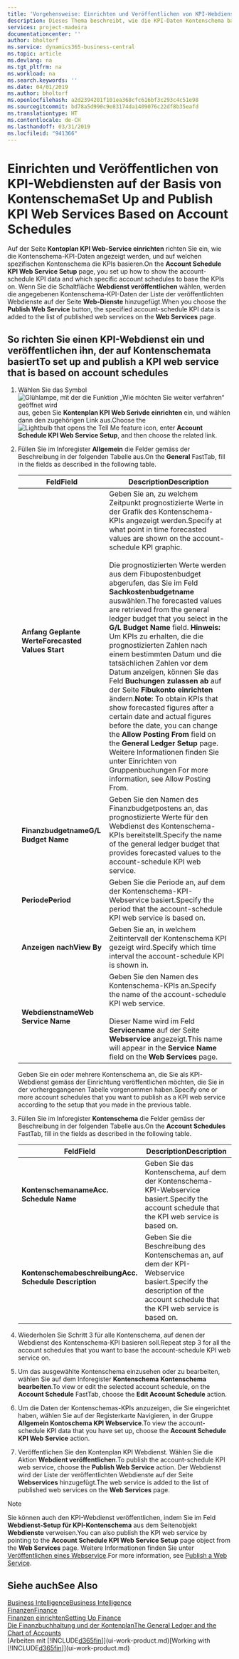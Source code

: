 ```yaml
---
title: 'Vorgehensweise: Einrichten und Veröffentlichen von KPI-Webdiensten auf der Basis von Kontenschema | Microsoft Docs'
description: Dieses Thema beschreibt, wie die KPI-Daten Kontenschema basierend auf bestimmte Kontenschema angezeigt werden.
services: project-madeira
documentationcenter: ''
author: bholtorf
ms.service: dynamics365-business-central
ms.topic: article
ms.devlang: na
ms.tgt_pltfrm: na
ms.workload: na
ms.search.keywords: ''
ms.date: 04/01/2019
ms.author: bholtorf
ms.openlocfilehash: a2d2394201f101ea368cfc616bf3c293c4c51e98
ms.sourcegitcommit: bd78a5d990c9e83174da1409076c22df8b35eafd
ms.translationtype: HT
ms.contentlocale: de-CH
ms.lasthandoff: 03/31/2019
ms.locfileid: "941366"
---
```

# <a name="set-up-and-publish-kpi-web-services-based-on-account-schedules"></a><span data-ttu-id="bf18e-103">Einrichten und Veröffentlichen von KPI-Webdiensten auf der Basis von Kontenschema</span><span class="sxs-lookup"><span data-stu-id="bf18e-103">Set Up and Publish KPI Web Services Based on Account Schedules</span></span>
<span data-ttu-id="bf18e-104">Auf der Seite **Kontoplan KPI Web-Service einrichten** richten Sie ein, wie die Kontenschema-KPI-Daten angezeigt werden, und auf welchen spezifischen Kontenschema die KPIs basieren.</span><span class="sxs-lookup"><span data-stu-id="bf18e-104">On the **Account Schedule KPI Web Service Setup** page, you set up how to show the account-schedule KPI data and which specific account schedules to base the KPIs on.</span></span> <span data-ttu-id="bf18e-105">Wenn Sie die Schaltfläche **Webdienst veröffentlichen** wählen, werden die angegebenen Kontenschema-KPI-Daten der Liste der veröffentlichten Webdienste auf der Seite **Web-Dienste** hinzugefügt.</span><span class="sxs-lookup"><span data-stu-id="bf18e-105">When you choose the **Publish Web Service** button, the specified account-schedule KPI data is added to the list of published web services on the **Web Services** page.</span></span>  

## <a name="to-set-up-and-publish-a-kpi-web-service-that-is-based-on-account-schedules"></a><span data-ttu-id="bf18e-106">So richten Sie einen KPI-Webdienst ein und veröffentlichen ihn, der auf Kontenschemata basiert</span><span class="sxs-lookup"><span data-stu-id="bf18e-106">To set up and publish a KPI web service that is based on account schedules</span></span>  
1.  <span data-ttu-id="bf18e-107">Wählen Sie das Symbol ![Glühlampe, mit der die Funktion „Wie möchten Sie weiter verfahren“ geöffnet wird](media/ui-search/search_small.png "Wie möchten Sie weiter verfahren?") aus, geben Sie **Kontenplan KPI Web Serivde einrichten** ein, und wählen dann den zugehörigen Link aus.</span><span class="sxs-lookup"><span data-stu-id="bf18e-107">Choose the ![Lightbulb that opens the Tell Me feature](media/ui-search/search_small.png "Tell me what you want to do") icon, enter **Account Schedule KPI Web Service Setup**, and then choose the related link.</span></span>  
2.  <span data-ttu-id="bf18e-108">Füllen Sie im Inforegister **Allgemein** die Felder gemäss der Beschreibung in der folgenden Tabelle aus.</span><span class="sxs-lookup"><span data-stu-id="bf18e-108">On the **General** FastTab, fill in the fields as described in the following table.</span></span>  

    |<span data-ttu-id="bf18e-109">Feld</span><span class="sxs-lookup"><span data-stu-id="bf18e-109">Field</span></span>|<span data-ttu-id="bf18e-110">Description</span><span class="sxs-lookup"><span data-stu-id="bf18e-110">Description</span></span>|  
    |---------------------------------|---------------------------------------|  
    |<span data-ttu-id="bf18e-111">**Anfang Geplante Werte**</span><span class="sxs-lookup"><span data-stu-id="bf18e-111">**Forecasted Values Start**</span></span>|<span data-ttu-id="bf18e-112">Geben Sie an, zu welchem Zeitpunkt prognostizierte Werte in der Grafik des Kontenschema-KPIs angezeigt werden.</span><span class="sxs-lookup"><span data-stu-id="bf18e-112">Specify at what point in time forecasted values are shown on the account-schedule KPI graphic.</span></span><br /><br /> <span data-ttu-id="bf18e-113">Die prognostizierten Werte werden aus dem Fibupostenbudget abgerufen, das Sie im Feld **Sachkostenbudgetname** auswählen.</span><span class="sxs-lookup"><span data-stu-id="bf18e-113">The forecasted values are retrieved from the general ledger budget that you select in the **G/L Budget Name** field.</span></span> <span data-ttu-id="bf18e-114">**Hinweis:**  Um KPIs zu erhalten, die die prognostizierten Zahlen nach einem bestimmten Datum und die tatsächlichen Zahlen vor dem Datum anzeigen, können Sie das Feld **Buchungen zulassen ab** auf der Seite **Fibukonto einrichten** ändern.</span><span class="sxs-lookup"><span data-stu-id="bf18e-114">**Note:**  To obtain KPIs that show forecasted figures after a certain date and actual figures before the date, you can change the **Allow Posting From** field on the **General Ledger Setup** page.</span></span> <span data-ttu-id="bf18e-115">Weitere Informationen finden Sie unter Einrichten von Gruppenbuchungen </span><span class="sxs-lookup"><span data-stu-id="bf18e-115">For more information, see Allow Posting From.</span></span>|  
    |<span data-ttu-id="bf18e-116">**Finanzbudgetname**</span><span class="sxs-lookup"><span data-stu-id="bf18e-116">**G/L Budget Name**</span></span>|<span data-ttu-id="bf18e-117">Geben Sie den Namen des Finanzbudgetpostens an, das prognostizierte Werte für den Webdienst des Kontenschema-KPIs bereitstellt.</span><span class="sxs-lookup"><span data-stu-id="bf18e-117">Specify the name of the general ledger budget that provides forecasted values to the account-schedule KPI web service.</span></span>|  
    |<span data-ttu-id="bf18e-118">**Periode**</span><span class="sxs-lookup"><span data-stu-id="bf18e-118">**Period**</span></span>|<span data-ttu-id="bf18e-119">Geben Sie die Periode an, auf dem der Kontenschema-KPI-Webservice basiert.</span><span class="sxs-lookup"><span data-stu-id="bf18e-119">Specify the period that the account-schedule KPI web service is based on.</span></span>|  
    |<span data-ttu-id="bf18e-120">**Anzeigen nach**</span><span class="sxs-lookup"><span data-stu-id="bf18e-120">**View By**</span></span>|<span data-ttu-id="bf18e-121">Geben Sie an, in welchem Zeitintervall der Kontenschema KPI gezeigt wird.</span><span class="sxs-lookup"><span data-stu-id="bf18e-121">Specify which time interval the account-schedule KPI is shown in.</span></span>|  
    |<span data-ttu-id="bf18e-122">**Webdienstname**</span><span class="sxs-lookup"><span data-stu-id="bf18e-122">**Web Service Name**</span></span>|<span data-ttu-id="bf18e-123">Geben Sie den Namen des Kontenschema-KPIs an.</span><span class="sxs-lookup"><span data-stu-id="bf18e-123">Specify the name of the account-schedule KPI web service.</span></span><br /><br /> <span data-ttu-id="bf18e-124">Dieser Name wird im Feld **Servicename** auf der Seite **Webservice** angezeigt.</span><span class="sxs-lookup"><span data-stu-id="bf18e-124">This name will appear in the **Service Name** field on the **Web Services** page.</span></span>|  

    <span data-ttu-id="bf18e-125">Geben Sie ein oder mehrere Kontenschema an, die Sie als KPI-Webdienst gemäss der Einrichtung veröffentlichen möchten, die Sie in der vorhergegangenen Tabelle vorgenommen haben.</span><span class="sxs-lookup"><span data-stu-id="bf18e-125">Specify one or more account schedules that you want to publish as a KPI web service according to the setup that you made in the previous table.</span></span>  

3.  <span data-ttu-id="bf18e-126">Füllen Sie im Inforegister **Kontenschema** die Felder gemäss der Beschreibung in der folgenden Tabelle aus.</span><span class="sxs-lookup"><span data-stu-id="bf18e-126">On the **Account Schedules** FastTab, fill in the fields as described in the following table.</span></span>  

    |<span data-ttu-id="bf18e-127">Feld</span><span class="sxs-lookup"><span data-stu-id="bf18e-127">Field</span></span>|<span data-ttu-id="bf18e-128">Description</span><span class="sxs-lookup"><span data-stu-id="bf18e-128">Description</span></span>|  
    |---------------------------------|---------------------------------------|  
    |<span data-ttu-id="bf18e-129">**Kontenschemaname**</span><span class="sxs-lookup"><span data-stu-id="bf18e-129">**Acc. Schedule Name**</span></span>|<span data-ttu-id="bf18e-130">Geben Sie das Kontenschema, auf dem der Kontenschema-KPI-Webservice basiert.</span><span class="sxs-lookup"><span data-stu-id="bf18e-130">Specify the account schedule that the KPI web service is based on.</span></span>|  
    |<span data-ttu-id="bf18e-131">**Kontenschemabeschreibung**</span><span class="sxs-lookup"><span data-stu-id="bf18e-131">**Acc. Schedule Description**</span></span>|<span data-ttu-id="bf18e-132">Geben Sie die Beschreibung des Kontenschemas an, auf dem der KPI-Webservice basiert.</span><span class="sxs-lookup"><span data-stu-id="bf18e-132">Specify the description of the account schedule that the KPI web service is based on.</span></span>|  

4.  <span data-ttu-id="bf18e-133">Wiederholen Sie Schritt 3 für alle Kontenschema, auf denen der Webdienst des Kontenschema-KPI basieren soll.</span><span class="sxs-lookup"><span data-stu-id="bf18e-133">Repeat step 3 for all the account schedules that you want to base the account-schedule KPI web service on.</span></span>  
5.  <span data-ttu-id="bf18e-134">Um das ausgewählte Kontenschema einzusehen oder zu bearbeiten, wählen Sie auf dem Inforegister **Kontenschema** **Kontenschema bearbeiten**.</span><span class="sxs-lookup"><span data-stu-id="bf18e-134">To view or edit the selected account schedule, on the **Account Schedule** FastTab, choose the **Edit Account Schedule** action.</span></span>  
6.  <span data-ttu-id="bf18e-135">Um die Daten der Kontenschemas-KPIs anzuzeigen, die Sie eingerichtet haben, wählen Sie auf der Registerkarte Navigieren, in der Gruppe **Allgemein Kontoschema KPI Webservice**.</span><span class="sxs-lookup"><span data-stu-id="bf18e-135">To view the account-schedule KPI data that you have set up, choose the **Account Schedule KPI Web Service** action.</span></span>  
7.  <span data-ttu-id="bf18e-136">Veröffentlichen Sie den Kontenplan KPI Webdienst. Wählen Sie die Aktion **Webdient veröffentlichen**.</span><span class="sxs-lookup"><span data-stu-id="bf18e-136">To publish the account-schedule KPI web service, choose the **Publish Web Service** action.</span></span> <span data-ttu-id="bf18e-137">Der Webdienst wird der Liste der veröffentlichten Webdienste auf der Seite **Webservices** hinzugefügt.</span><span class="sxs-lookup"><span data-stu-id="bf18e-137">The web service is added to the list of published web services on the **Web Services** page.</span></span>  

> [!NOTE]  
>  <span data-ttu-id="bf18e-138">Sie können auch den KPI-Webdienst veröffentlichen, indem Sie im Feld **Webdienst-Setup für KPI-Kontenschema** aus dem Seitenobjekt **Webdienste** verweisen.</span><span class="sxs-lookup"><span data-stu-id="bf18e-138">You can also publish the KPI web service by pointing to the **Account Schedule KPI Web Service Setup** page object from the **Web Services** page.</span></span> <span data-ttu-id="bf18e-139">Weitere Informationen finden Sie unter [Veröffentlichen eines Webservice](across-how-publish-web-service.md).</span><span class="sxs-lookup"><span data-stu-id="bf18e-139">For more information, see [Publish a Web Service](across-how-publish-web-service.md).</span></span>  

## <a name="see-also"></a><span data-ttu-id="bf18e-140">Siehe auch</span><span class="sxs-lookup"><span data-stu-id="bf18e-140">See Also</span></span>  
[<span data-ttu-id="bf18e-141">Business Intelligence</span><span class="sxs-lookup"><span data-stu-id="bf18e-141">Business Intelligence</span></span>](bi.md)  
[<span data-ttu-id="bf18e-142">Finanzen</span><span class="sxs-lookup"><span data-stu-id="bf18e-142">Finance</span></span>](finance.md)  
[<span data-ttu-id="bf18e-143">Finanzen einrichten</span><span class="sxs-lookup"><span data-stu-id="bf18e-143">Setting Up Finance</span></span>](finance-setup-finance.md)  
[<span data-ttu-id="bf18e-144">Die Finanzbuchhaltung und der Kontenplan</span><span class="sxs-lookup"><span data-stu-id="bf18e-144">The General Ledger and the Chart of Accounts</span></span>](finance-general-ledger.md)  
<span data-ttu-id="bf18e-145">[Arbeiten mit [!INCLUDE[d365fin](includes/d365fin_md.md)]](ui-work-product.md)</span><span class="sxs-lookup"><span data-stu-id="bf18e-145">[Working with [!INCLUDE[d365fin](includes/d365fin_md.md)]](ui-work-product.md)</span></span>
